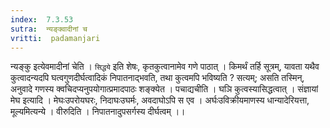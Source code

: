 ```yaml
---
index:  7.3.53
sutra:  न्यङ्क्वादीनां च
vritti:  padamanjari
---
```


न्यङ्कु इत्येवमादीनां चेति । `सिद्धये` इति शेषः, कृतकुत्वानामेव गणे पाठात् । किमर्थं तर्हि सूत्रम्, यावता यथैव कुत्वादन्यदपि घत्वगुणदीर्घत्वादिकं निपातनाद्भवति, तथा कुत्वमपि भविष्यति ? सत्यम्; असति तस्मिन्, अनुवादे गणस्य क्वचिदप्यनुपयोगात्प्रमादपाठः शङ्क्येत । पचाद्यचीति । घञि कुत्वस्यासिद्धत्वात् ।
संज्ञायां मेघ इत्यादि । मेघःउपरोयघरः, निदाघःउघर्मः, अवदाघोऽपि स एव । अर्घःउविक्रीयमाणस्य धान्यादेरियत्ता, मूल्यमित्यन्ये । वीरुदिति । निपातनादुपसर्गस्य दीर्घत्वम् ।।

